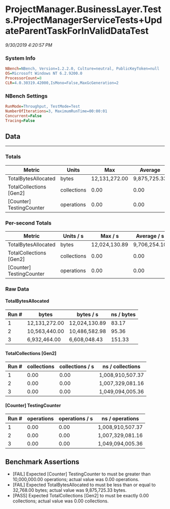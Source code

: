 ﻿# ProjectManager.BusinessLayer.Tests.ProjectManagerServiceTests+UpdateParentTaskForInValidDataTest
_9/30/2019 4:20:57 PM_
### System Info
```ini
NBench=NBench, Version=1.2.2.0, Culture=neutral, PublicKeyToken=null
OS=Microsoft Windows NT 6.2.9200.0
ProcessorCount=8
CLR=4.0.30319.42000,IsMono=False,MaxGcGeneration=2
```

### NBench Settings
```ini
RunMode=Throughput, TestMode=Test
NumberOfIterations=3, MaximumRunTime=00:00:01
Concurrent=False
Tracing=False
```

## Data
-------------------

### Totals
|          Metric |           Units |             Max |         Average |             Min |          StdDev |
|---------------- |---------------- |---------------- |---------------- |---------------- |---------------- |
|TotalBytesAllocated |           bytes |   12,131,272.00 |    9,875,725.33 |    6,932,464.00 |    2,666,761.10 |
|TotalCollections [Gen2] |     collections |            0.00 |            0.00 |            0.00 |            0.00 |
|[Counter] TestingCounter |      operations |            0.00 |            0.00 |            0.00 |            0.00 |

### Per-second Totals
|          Metric |       Units / s |         Max / s |     Average / s |         Min / s |      StdDev / s |
|---------------- |---------------- |---------------- |---------------- |---------------- |---------------- |
|TotalBytesAllocated |           bytes |   12,024,130.89 |    9,706,254.10 |    6,608,048.43 |    2,791,087.99 |
|TotalCollections [Gen2] |     collections |            0.00 |            0.00 |            0.00 |            0.00 |
|[Counter] TestingCounter |      operations |            0.00 |            0.00 |            0.00 |            0.00 |

### Raw Data
#### TotalBytesAllocated
|           Run # |           bytes |       bytes / s |      ns / bytes |
|---------------- |---------------- |---------------- |---------------- |
|               1 |   12,131,272.00 |   12,024,130.89 |           83.17 |
|               2 |   10,563,440.00 |   10,486,582.98 |           95.36 |
|               3 |    6,932,464.00 |    6,608,048.43 |          151.33 |

#### TotalCollections [Gen2]
|           Run # |     collections | collections / s |ns / collections |
|---------------- |---------------- |---------------- |---------------- |
|               1 |            0.00 |            0.00 |1,008,910,507.37 |
|               2 |            0.00 |            0.00 |1,007,329,081.16 |
|               3 |            0.00 |            0.00 |1,049,094,005.36 |

#### [Counter] TestingCounter
|           Run # |      operations |  operations / s | ns / operations |
|---------------- |---------------- |---------------- |---------------- |
|               1 |            0.00 |            0.00 |1,008,910,507.37 |
|               2 |            0.00 |            0.00 |1,007,329,081.16 |
|               3 |            0.00 |            0.00 |1,049,094,005.36 |


## Benchmark Assertions

* [FAIL] Expected [Counter] TestingCounter to must be greater than 10,000,000.00 operations; actual value was 0.00 operations.
* [FAIL] Expected TotalBytesAllocated to must be less than or equal to 32,768.00 bytes; actual value was 9,875,725.33 bytes.
* [PASS] Expected TotalCollections [Gen2] to must be exactly 0.00 collections; actual value was 0.00 collections.

